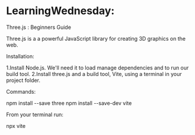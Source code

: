 # LearningWednesday:
Three.js : Beginners Guide

Three.js is a a powerful JavaScript library for creating 3D graphics on the web.

Installation:

1.Install Node.js. We'll need it to load manage dependencies and to run our build tool.
2.Install three.js and a build tool, Vite, using a terminal in your project folder.

Commands:

npm install --save three
npm install --save-dev vite

From your terminal run:

npx vite



